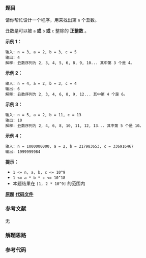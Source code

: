 ### 题目
请你帮忙设计一个程序，用来找出第 `n` 个丑数。

丑数是可以被 `a`  **或**  `b`  **或** `c` 整除的 **正整数** 。



**示例 1：**

    
    
    输入: n = 3, a = 2, b = 3, c = 5
    输出: 4
    解释: 丑数序列为 2, 3, 4, 5, 6, 8, 9, 10... 其中第 3 个是 4。

**示例 2：**

    
    
    输入: n = 4, a = 2, b = 3, c = 4
    输出: 6
    解释: 丑数序列为 2, 3, 4, 6, 8, 9, 12... 其中第 4 个是 6。
    

**示例 3：**

    
    
    输入: n = 5, a = 2, b = 11, c = 13
    输出: 10
    解释: 丑数序列为 2, 4, 6, 8, 10, 11, 12, 13... 其中第 5 个是 10。
    

**示例 4：**

    
    
    输入: n = 1000000000, a = 2, b = 217983653, c = 336916467
    输出: 1999999984
    



**提示：**

  * `1 <= n, a, b, c <= 10^9`
  * `1 <= a * b * c <= 10^18`
  * 本题结果在 `[1, 2 * 10^9]` 的范围内

 **[原题](https://leetcode-cn.com/problems/ugly-number-iii/)**    **[代码文件]()**


### 参考文献
无

### 解题思路




### 参考代码

```go


```




